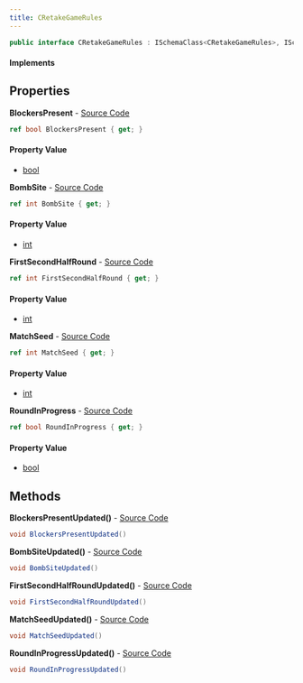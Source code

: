 ```yaml
---
title: CRetakeGameRules
---
```


```csharp
public interface CRetakeGameRules : ISchemaClass<CRetakeGameRules>, ISchemaField, ISchemaClass, INativeHandle
```

#### Implements

## Properties

**BlockersPresent** - [Source Code](https://github.com/swiftly-solution/swiftlys2/blob/main/managed/src/SwiftlyS2.Generated/Schemas/Interfaces/CRetakeGameRules.cs#L18)

```csharp
ref bool BlockersPresent { get; }
```

#### Property Value

- [bool](https://learn.microsoft.com/dotnet/api/system.boolean)

**BombSite** - [Source Code](https://github.com/swiftly-solution/swiftlys2/blob/main/managed/src/SwiftlyS2.Generated/Schemas/Interfaces/CRetakeGameRules.cs#L24)

```csharp
ref int BombSite { get; }
```

#### Property Value

- [int](https://learn.microsoft.com/dotnet/api/system.int32)

**FirstSecondHalfRound** - [Source Code](https://github.com/swiftly-solution/swiftlys2/blob/main/managed/src/SwiftlyS2.Generated/Schemas/Interfaces/CRetakeGameRules.cs#L22)

```csharp
ref int FirstSecondHalfRound { get; }
```

#### Property Value

- [int](https://learn.microsoft.com/dotnet/api/system.int32)

**MatchSeed** - [Source Code](https://github.com/swiftly-solution/swiftlys2/blob/main/managed/src/SwiftlyS2.Generated/Schemas/Interfaces/CRetakeGameRules.cs#L16)

```csharp
ref int MatchSeed { get; }
```

#### Property Value

- [int](https://learn.microsoft.com/dotnet/api/system.int32)

**RoundInProgress** - [Source Code](https://github.com/swiftly-solution/swiftlys2/blob/main/managed/src/SwiftlyS2.Generated/Schemas/Interfaces/CRetakeGameRules.cs#L20)

```csharp
ref bool RoundInProgress { get; }
```

#### Property Value

- [bool](https://learn.microsoft.com/dotnet/api/system.boolean)

## Methods

**BlockersPresentUpdated()** - [Source Code](https://github.com/swiftly-solution/swiftlys2/blob/main/managed/src/SwiftlyS2.Generated/Schemas/Interfaces/CRetakeGameRules.cs#L27)

```csharp
void BlockersPresentUpdated()
```

**BombSiteUpdated()** - [Source Code](https://github.com/swiftly-solution/swiftlys2/blob/main/managed/src/SwiftlyS2.Generated/Schemas/Interfaces/CRetakeGameRules.cs#L30)

```csharp
void BombSiteUpdated()
```

**FirstSecondHalfRoundUpdated()** - [Source Code](https://github.com/swiftly-solution/swiftlys2/blob/main/managed/src/SwiftlyS2.Generated/Schemas/Interfaces/CRetakeGameRules.cs#L29)

```csharp
void FirstSecondHalfRoundUpdated()
```

**MatchSeedUpdated()** - [Source Code](https://github.com/swiftly-solution/swiftlys2/blob/main/managed/src/SwiftlyS2.Generated/Schemas/Interfaces/CRetakeGameRules.cs#L26)

```csharp
void MatchSeedUpdated()
```

**RoundInProgressUpdated()** - [Source Code](https://github.com/swiftly-solution/swiftlys2/blob/main/managed/src/SwiftlyS2.Generated/Schemas/Interfaces/CRetakeGameRules.cs#L28)

```csharp
void RoundInProgressUpdated()
```

